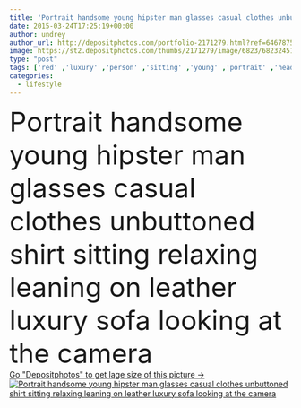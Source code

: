 ```yaml
---
title: 'Portrait handsome young hipster man glasses casual clothes unbuttoned shirt sitting relaxing leaning on leather luxury sofa looking at the camera'
date: 2015-03-24T17:25:19+00:00
author: undrey
author_url: http://depositphotos.com/portfolio-2171279.html?ref=64678756
image: https://st2.depositphotos.com/thumbs/2171279/image/6823/68232451/api_thumb_450.jpg?forcejpeg=true
type: "post"
tags: ['red' ,'luxury' ,'person' ,'sitting' ,'young' ,'portrait' ,'head' ,'male' ,'youth' ,'face' ,'man' ,'european' ,'black' ,'dark' ,'boy' ,'sit' ,'leather' ,'fashion' ,'Men' ,'cool' ,'urban' ,'wall' ,'rest' ,'relax' ,'elegant' ,'stylish' ,'lifestyle' ,'shirt' ,'looking' ,'brick' ,'trendy' ,'recreation' ,'guy' ,'sunglasses' ,'look' ,'glasses' ,'casual' ,'student' ,'sofa' ,'Macho' ,'masculinity' ,'divan' ,'confident' ,'lover' ,'leaning' ,'lounge' ,'unbuttoned' ,'masculine' ,'seducer' ,'tempter' ]
categories: 
  - lifestyle
---
```

<div aling="center">
            <font size="60"> Portrait handsome young hipster man glasses casual clothes unbuttoned shirt sitting relaxing leaning on leather luxury sofa looking at the camera</font>   
</div>
<div>
    <a href='https://depositphotos.com/68232451/stock-photo-portrait-handsome-young-hipster-man.html?ref=64678756' target=_blank > Go "Depositphotos" to get lage size of this picture ->
        <img href='https://depositphotos.com/68232451/stock-photo-portrait-handsome-young-hipster-man.html?ref=64678756' src='https://st2.depositphotos.com/2171279/6823/i/950/depositphotos_68232451-stock-photo-portrait-handsome-young-hipster-man.jpg?forcejpeg=true' alt='Portrait handsome young hipster man glasses casual clothes unbuttoned shirt sitting relaxing leaning on leather luxury sofa looking at the camera' >
    </a>
</div>
